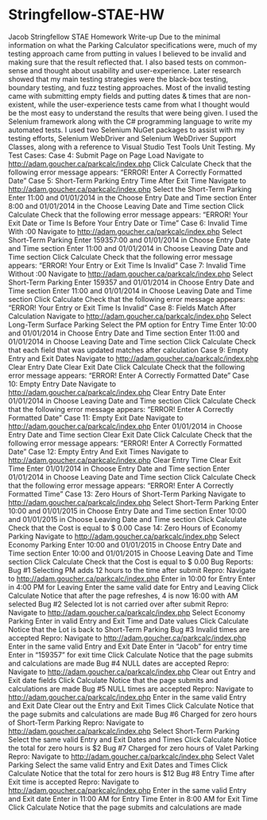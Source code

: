 # Stringfellow-STAE-HW
 Jacob Stringfellow  STAE Homework Write-up  Due to the minimal information on what the Parking Calculator specifications were, much of my testing approach came from putting in values I believed to be invalid and making sure that the result reflected that. I also based tests on common-sense and thought about usability and user-experience. Later research showed that my main testing strategies were the black-box testing, boundary testing, and fuzz testing approaches.  Most of the invalid testing came with submitting empty fields and putting dates &amp; times that are non-existent, while the user-experience tests came from what I thought would be the most easy to understand the results that were being given.  I used the Selenium framework along with the C# programming language to write my automated tests. I used two Selenium NuGet packages to assist with my testing efforts, Selenium WebDriver and Selenium WebDriver Support Classes, along with a reference to Visual Studio Test Tools Unit Testing.  My Test Cases:  Case 4: Submit Page on Page Load Navigate to http://adam.goucher.ca/parkcalc/index.php Click Calculate Check that the following error message appears: “ERROR! Enter A Correctly Formatted Date”  Case 5: Short-Term Parking Entry Time After Exit Time Navigate to http://adam.goucher.ca/parkcalc/index.php Select the Short-Term Parking Enter 11:00 and 01/01/2014 in the Choose Entry Date and Time section Enter 8:00 and 01/01/2014 in the Choose Leaving Date and Time section Click Calculate Check that the following error message appears: “ERROR! Your Exit Date or Time Is Before Your Entry Date or Time”  Case 6: Invalid Time With :00 Navigate to http://adam.goucher.ca/parkcalc/index.php Select Short-Term Parking Enter 159357:00 and 01/01/2014 in Choose Entry Date and Time section Enter 11:00 and 01/01/2014 in Choose Leaving Date and Time section Click Calculate Check that the following error message appears: “ERROR! Your Entry or Exit Time Is Invalid”  Case 7: Invalid Time Without :00 Navigate to http://adam.goucher.ca/parkcalc/index.php Select Short-Term Parking Enter 159357 and 01/01/2014 in Choose Entry Date and Time section Enter 11:00 and 01/01/2014 in Choose Leaving Date and Time section Click Calculate Check that the following error message appears: “ERROR! Your Entry or Exit Time Is Invalid”  Case 8: Fields Match After Calculation Navigate to http://adam.goucher.ca/parkcalc/index.php Select Long-Term Surface Parking Select the PM option for Entry Time Enter 10:00 and 01/01/2014 in Choose Entry Date and Time section Enter 11:00 and 01/01/2014 in Choose Leaving Date and Time section Click Calculate Check that each field that was updated matches after calculation  Case 9: Empty Entry and Exit Dates Navigate to http://adam.goucher.ca/parkcalc/index.php Clear Entry Date Clear Exit Date Click Calculate Check that the following error message appears: “ERROR! Enter A Correctly Formatted Date”  Case 10: Empty Entry Date Navigate to http://adam.goucher.ca/parkcalc/index.php Clear Entry Date Enter 01/01/2014 in Choose Leaving Date and Time section Click Calculate Check that the following error message appears: “ERROR! Enter A Correctly Formatted Date”  Case 11: Empty Exit Date Navigate to http://adam.goucher.ca/parkcalc/index.php Enter 01/01/2014 in Choose Entry Date and Time section Clear Exit Date Click Calculate Check that the following error message appears: “ERROR! Enter A Correctly Formatted Date”  Case 12: Empty Entry And Exit Times Navigate to http://adam.goucher.ca/parkcalc/index.php Clear Entry Time Clear Exit Time Enter 01/01/2014 in Choose Entry Date and Time section Enter 01/01/2014 in Choose Leaving Date and Time section Click Calculate Check that the following error message appears: “ERROR! Enter A Correctly Formatted Time”  Case 13: Zero Hours of Short-Term Parking Navigate to http://adam.goucher.ca/parkcalc/index.php Select Short-Term Parking Enter 10:00 and 01/01/2015 in Choose Entry Date and Time section Enter 10:00 and 01/01/2015 in Choose Leaving Date and Time section Click Calculate Check that the Cost is equal to $ 0.00  Case 14: Zero Hours of Economy Parking Navigate to http://adam.goucher.ca/parkcalc/index.php Select Economy Parking Enter 10:00 and 01/01/2015 in Choose Entry Date and Time section Enter 10:00 and 01/01/2015 in Choose Leaving Date and Time section Click Calculate Check that the Cost is equal to $ 0.00  Bug Reports:  Bug #1 Selecting PM adds 12 hours to the time after submit Repro: Navigate to http://adam.goucher.ca/parkcalc/index.php Enter in 10:00 for Entry Enter in 4:00 PM for Leaving Enter the same valid date for Entry and Leaving Click Calculate Notice that after the page refreshes, 4 is now 16:00 with AM selected  Bug #2 Selected lot is not carried over after submit Repro: Navigate to http://adam.goucher.ca/parkcalc/index.php Select Economy Parking Enter in valid Entry and Exit Time and Date values Click Calculate Notice that the Lot is back to Short-Term Parking  Bug #3 Invalid times are accepted Repro: Navigate to http://adam.goucher.ca/parkcalc/index.php Enter in the same valid Entry and Exit Date Enter in “Jacob” for entry time Enter in “159357” for exit time Click Calculate Notice that the page submits and calculations are made  Bug #4 NULL dates are accepted Repro: Navigate to http://adam.goucher.ca/parkcalc/index.php Clear out Entry and Exit date fields Click Calculate Notice that the page submits and calculations are made  Bug #5 NULL times are accepted Repro: Navigate to http://adam.goucher.ca/parkcalc/index.php Enter in the same valid Entry and Exit Date Clear out the Entry and Exit Times Click Calculate Notice that the page submits and calculations are made  Bug #6 Charged for zero hours of Short-Term Parking Repro: Navigate to http://adam.goucher.ca/parkcalc/index.php Select Short-Term Parking Select the same valid Entry and Exit Dates and Times Click Calculate Notice the total for zero hours is $2  Bug #7 Charged for zero hours of Valet Parking Repro: Navigate to http://adam.goucher.ca/parkcalc/index.php Select Valet Parking Select the same valid Entry and Exit Dates and Times Click Calculate Notice that the total for zero hours is $12  Bug #8 Entry Time after Exit time is accepted Repro: Navigate to http://adam.goucher.ca/parkcalc/index.php Enter in the same valid Entry and Exit date Enter in 11:00 AM for Entry Time Enter in 8:00 AM for Exit Time Click Calculate Notice that the page submits and calculations are made
